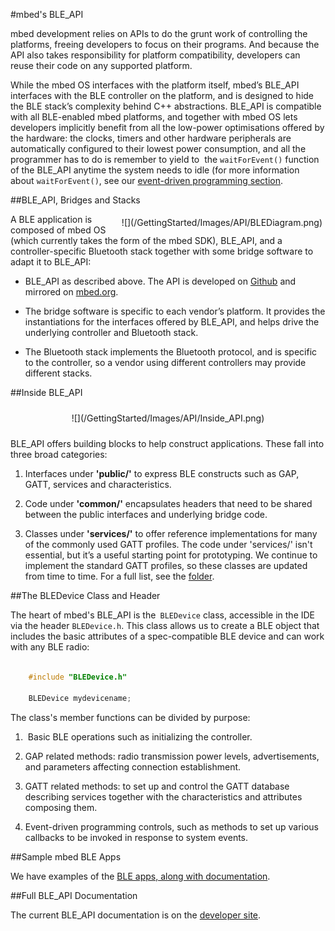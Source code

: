 #mbed's BLE_API

mbed development relies on APIs to do the grunt work of controlling the platforms, freeing developers to focus on their programs. And because the API also takes responsibility for platform compatibility, developers can reuse their code on any supported platform.

While the mbed OS interfaces with the platform itself, mbed’s BLE_API interfaces with the BLE controller on the platform, and is designed to hide the BLE stack’s complexity behind C++ abstractions. BLE_API is compatible with all BLE-enabled mbed platforms, and together with mbed OS lets developers implicitly benefit from all the low-power optimisations offered by the hardware: the clocks, timers and other hardware peripherals are automatically configured to their lowest power consumption, and all the programmer has to do is remember to yield to  the ``waitForEvent()`` function of the BLE_API anytime the system needs to idle (for more information about ``waitForEvent()``, see our [event-driven programming section](/InDepth/Events/).

##BLE_API, Bridges and Stacks

<span style="float:right; display:block; padding:5px;">
![](/GettingStarted/Images/API/BLEDiagram.png)
</span>

A BLE application is composed of mbed OS (which currently takes the form of the mbed SDK), BLE_API, and a controller-specific Bluetooth stack together with some bridge software to adapt it to BLE_API:

* BLE_API as described above. The API is developed on [Github](https://github.com/mbedmicro/BLE_API/) and mirrored on [mbed.org](http://developer.mbed.org/teams/Bluetooth-Low-Energy/code/BLE_API/).

* The bridge software is specific to each vendor’s platform. It provides the instantiations for the interfaces offered by BLE_API, and helps drive the underlying controller and Bluetooth stack.

* The Bluetooth stack implements the Bluetooth protocol, and is specific to the controller, so a vendor using different controllers may provide different stacks.

##Inside BLE_API

<span style="text-align:center; display:block; padding: 10px;">
![](/GettingStarted/Images/API/Inside_API.png)
</span>

BLE_API offers building blocks to help construct applications. These fall into three broad categories: 

1. Interfaces under **'public/'** to express BLE constructs such as GAP, GATT, services and characteristics.

2. Code under **'common/'** encapsulates headers that need to be shared between the public interfaces and underlying bridge code.

3. Classes under **'services/'** to offer reference implementations for many of the commonly used GATT profiles. The code under 'services/' isn't essential, but it’s a useful starting point for prototyping. We continue to implement the standard GATT profiles, so these classes are updated from time to time. For a full list, see the [folder](http://developer.mbed.org/teams/Bluetooth-Low-Energy/code/BLE_API/file/tip/services).

##The BLEDevice Class and Header

The heart of mbed's BLE_API is the`` BLEDevice`` class, accessible in the IDE via the header ``BLEDevice.h``. This class allows us to create a BLE object that includes the basic attributes of a spec-compatible BLE device and can work with any BLE radio:

```c

	#include "BLEDevice.h"

	BLEDevice mydevicename;

```

The class's member functions can be divided by purpose:

1.  Basic BLE operations such as initializing the controller.

2. GAP related methods: radio transmission power levels, advertisements, and parameters affecting connection establishment.

3. GATT related methods: to set up and control the GATT database describing services together with the characteristics and attributes composing them.

4. Event-driven programming controls, such as methods to set up various callbacks to be invoked in response to system events. 

##Sample mbed BLE Apps

We have examples of the [BLE apps, along with documentation](http://developer.mbed.org/teams/Bluetooth-Low-Energy/code/).

##Full BLE_API Documentation

The current BLE_API documentation is on the [developer site](http://developer.mbed.org/teams/Bluetooth-Low-Energy/code/BLE_API/).
